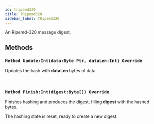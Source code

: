 ```yaml
---
id: tripemd320
title: TRipemd320
sidebar_label: TRipemd320
---
```


An Ripemd-320 message digest.


## Methods

### `Method Update:Int(data:Byte Ptr, dataLen:Int) Override`

Updates the hash with <b>dataLen</b> bytes of data.

<br/>

### `Method Finish:Int(digest:Byte[]) Override`

Finishes hashing and produces the digest, filling <b>digest</b> with the hashed bytes.

The hashing state is reset, ready to create a new digest.


<br/>

